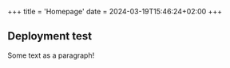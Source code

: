 +++
title = 'Homepage'
date = 2024-03-19T15:46:24+02:00
+++

## Deployment test

Some text as a paragraph!

